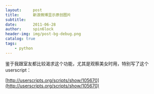 ```yaml
---
layout:     post
title:      新浪微博显示原创图片
subtitle:   
date:       2011-06-28
author:     spin6lock
header-img: img/post-bg-debug.png
catalog: true
tags:
    - python
---
```

鉴于我跟室友都比较渴求这个功能，尤其是观察美女时用，特别写了这个userscript：

[http://userscripts.org/scripts/show/105670](http://userscripts.org/scripts/show/105670)
